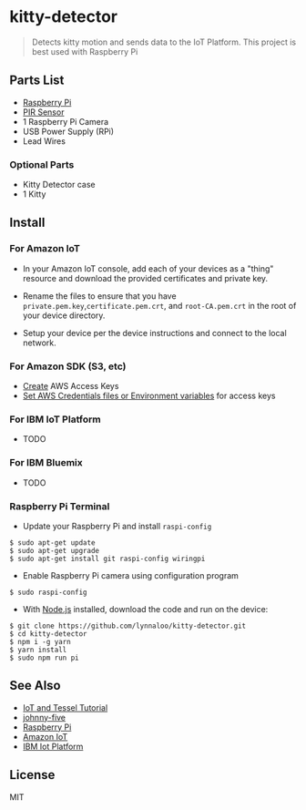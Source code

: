 # kitty-detector

> Detects kitty motion and sends data to the IoT Platform.
> This project is best used with Raspberry Pi

## Parts List

*   [Raspberry Pi](raspberrypi.org)
*   [PIR Sensor](https://www.adafruit.com/product/189)
*   1 Raspberry Pi Camera
*   USB Power Supply (RPi)
*   Lead Wires

### Optional Parts
*   Kitty Detector case
*   1 Kitty

## Install

### For Amazon IoT

*   In your Amazon IoT console, add each of your devices as a "thing" resource and download
the provided certificates and private key.

*   Rename the files to ensure that you have `private.pem.key`,`certificate.pem.crt`, and `root-CA.pem.crt`
in the root of your device directory.

*   Setup your device per the device instructions and connect to the local network.

### For Amazon SDK (S3, etc)

*   [Create](http://docs.aws.amazon.com/general/latest/gr/managing-aws-access-keys.html) AWS Access Keys
*   [Set AWS Credentials files or Environment variables](http://docs.aws.amazon.com/cli/latest/userguide/cli-chap-getting-started.html#cli-environment) for access keys

### For IBM IoT Platform

* TODO

### For IBM Bluemix

* TODO

### Raspberry Pi Terminal

*   Update your Raspberry Pi and install `raspi-config`

```
$ sudo apt-get update
$ sudo apt-get upgrade
$ sudo apt-get install git raspi-config wiringpi
```
*   Enable Raspberry Pi camera using configuration program

```
$ sudo raspi-config
```

*   With [Node.js](https://node.org/) installed, download the code and run on the device:

```
$ git clone https://github.com/lynnaloo/kitty-detector.git
$ cd kitty-detector
$ npm i -g yarn
$ yarn install
$ sudo npm run pi
```

## See Also

*   [IoT and Tessel Tutorial](https://cloudonaut.io/getting-started-with-aws-iot-and-tessel/)
*   [johnny-five](http://www.johnny-five.io)
*   [Raspberry Pi](http://www.raspberrypi.org)
*   [Amazon IoT](https://console.aws.amazon.com/iot/)
*   [IBM Iot Platform](https://console.ng.bluemix.net/docs/services/IoT/index.html#gettingstartedtemplate)

## License

MIT
